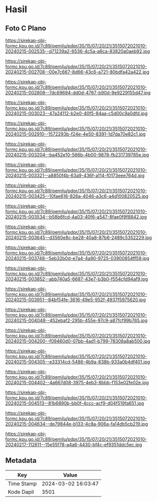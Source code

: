 # Hasil

## Foto C Plano

https://sirekap-obj-formc.kpu.go.id/7c89/pemilu/pdpr/35/15/07/20/21/3515072021010-20240215-002535--d71239a2-6536-4c5a-a6ca-83820a0aeb92.jpg

https://sirekap-obj-formc.kpu.go.id/7c89/pemilu/pdpr/35/15/07/20/21/3515072021010-20240215-002708--00e7c667-8d66-43c6-a721-80bdfa42a422.jpg

https://sirekap-obj-formc.kpu.go.id/7c89/pemilu/pdpr/35/15/07/20/21/3515072021010-20240215-002808--7dc69694-dd0d-4767-b90d-9e9229155d47.jpg

https://sirekap-obj-formc.kpu.go.id/7c89/pemilu/pdpr/35/15/07/20/21/3515072021010-20240215-003023--47a24112-b2e0-40f5-84aa-c5d00c9a0dfd.jpg

https://sirekap-obj-formc.kpu.go.id/7c89/pemilu/pdpr/35/15/07/20/21/3515072021010-20240215-002910--1572293b-f24e-4e50-8391-1d7da70e82c1.jpg

https://sirekap-obj-formc.kpu.go.id/7c89/pemilu/pdpr/35/15/07/20/21/3515072021010-20240215-003204--ba452e10-566b-4b00-9878-fb231739785e.jpg

https://sirekap-obj-formc.kpu.go.id/7c89/pemilu/pdpr/35/15/07/20/21/3515072021010-20240215-003321--a8850f4b-63a9-436f-a114-f0173eee764d.jpg

https://sirekap-obj-formc.kpu.go.id/7c89/pemilu/pdpr/35/15/07/20/21/3515072021010-20240215-003425--10fae616-826a-4046-a3c6-a4d100820525.jpg

https://sirekap-obj-formc.kpu.go.id/7c89/pemilu/pdpr/35/15/07/20/21/3515072021010-20240215-003534--b58b6fcd-4a03-40f6-a547-8fae0f9f8842.jpg

https://sirekap-obj-formc.kpu.go.id/7c89/pemilu/pdpr/35/15/07/20/21/3515072021010-20240215-003645--d3560e8c-be28-40a8-87b6-2489c5352229.jpg

https://sirekap-obj-formc.kpu.go.id/7c89/pemilu/pdpr/35/15/07/20/21/3515072021010-20240215-003748--5eb32b0d-e7a4-4a90-9725-03900854ff59.jpg

https://sirekap-obj-formc.kpu.go.id/7c89/pemilu/pdpr/35/15/07/20/21/3515072021010-20240215-003852--abb740a5-6687-43e7-b3b0-f554cfd94af9.jpg

https://sirekap-obj-formc.kpu.go.id/7c89/pemilu/pdpr/35/15/07/20/21/3515072021010-20240215-003951--84bf54fe-3616-49e5-952f-4937f5975620.jpg

https://sirekap-obj-formc.kpu.go.id/7c89/pemilu/pdpr/35/15/07/20/21/3515072021010-20240215-004048--452ebaf2-295b-455e-97c9-a87fcf99b765.jpg

https://sirekap-obj-formc.kpu.go.id/7c89/pemilu/pdpr/35/15/07/20/21/3515072021010-20240215-004200--f09460d0-07bb-4ad1-b799-78308a8ab500.jpg

https://sirekap-obj-formc.kpu.go.id/7c89/pemilu/pdpr/35/15/07/20/21/3515072021010-20240215-004305--e33314cd-5486-4b9a-838b-933a0b4df401.jpg

https://sirekap-obj-formc.kpu.go.id/7c89/pemilu/pdpr/35/15/07/20/21/3515072021010-20240215-004402--4a667d08-3975-4eb3-8bbb-f153e02fe02e.jpg

https://sirekap-obj-formc.kpu.go.id/7c89/pemilu/pdpr/35/15/07/20/21/3515072021010-20240215-004513--81b6890b-bb0f-4ccc-acf9-d04f519fa651.jpg

https://sirekap-obj-formc.kpu.go.id/7c89/pemilu/pdpr/35/15/07/20/21/3515072021010-20240215-004634--de79844e-b133-4c8a-906a-fa14db5cb219.jpg

https://sirekap-obj-formc.kpu.go.id/7c89/pemilu/pdpr/35/15/07/20/21/3515072021010-20240217-112611--15e55f78-a4a6-4430-bf4c-ef9351ddc5ec.jpg


## Metadata

| Key        | Value               |
| ---------- | ------------------- |
| Time Stamp | 2024-03-02 16:03:47 |
| Kode Dapil | 3501                |



